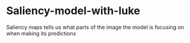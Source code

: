 # Saliency-model-with-luke
Saliency maps tells us what parts of the image the model is focusing on when making its predictions
